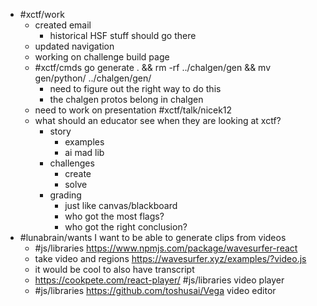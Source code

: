 - #xctf/work
	- created email
		- historical HSF stuff should go there
	- updated navigation
	- working on challenge build page
	- #xctf/cmds go generate . && rm -rf ../chalgen/gen && mv gen/python/ ../chalgen/gen/
		- need to figure out the right way to do this
		- the chalgen protos belong in chalgen
	- need to work on presentation #xctf/talk/nicek12
	- what should an educator see when they are looking at xctf?
		- story
			- examples
			- ai mad lib
		- challenges
			- create
			- solve
		- grading
			- just like canvas/blackboard
			- who got the most flags?
			- who got the right conclusion?
- #lunabrain/wants I want to be able to generate clips from videos
	- #js/libraries https://www.npmjs.com/package/wavesurfer-react
	- take video and regions https://wavesurfer.xyz/examples/?video.js
	- it would be cool to also have transcript
	- https://cookpete.com/react-player/ #js/libraries video player
	- #js/libraries https://github.com/toshusai/Vega video editor